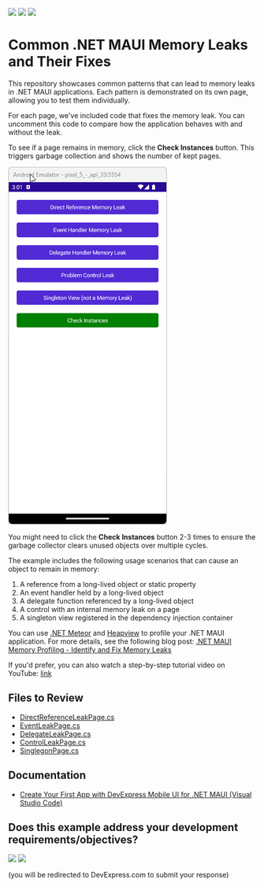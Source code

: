 <!-- default badges list -->
[![](https://img.shields.io/badge/Open_in_DevExpress_Support_Center-FF7200?style=flat-square&logo=DevExpress&logoColor=white)](https://supportcenter.devexpress.com/ticket/details/T1249529)
[![](https://img.shields.io/badge/📖_How_to_use_DevExpress_Examples-e9f6fc?style=flat-square)](https://docs.devexpress.com/GeneralInformation/403183)
[![](https://img.shields.io/badge/💬_Leave_Feedback-feecdd?style=flat-square)](#does-this-example-address-your-development-requirementsobjectives)
<!-- default badges end -->
# Common .NET MAUI Memory Leaks and Their Fixes

This repository showcases common patterns that can lead to memory leaks in .NET MAUI applications. Each pattern is demonstrated on its own page, allowing you to test them individually.

For each page, we've included code that fixes the memory leak. You can uncomment this code to compare how the application behaves with and without the leak.

To see if a page remains in memory, click the **Check Instances** button. This triggers garbage collection and shows the number of kept pages.

![Project Demonstration](./img/ProjectDemonstration.gif)

You might need to click the **Check Instances** button 2-3 times to ensure the garbage collector clears unused objects over multiple cycles.

The example includes the following usage scenarios that can cause an object to remain in memory:

1. A reference from a long-lived object or static property
2. An event handler held by a long-lived object
3. A delegate function referenced by a long-lived object
4. A control with an internal memory leak on a page
5. A singleton view registered in the dependency injection container
   
You can use [.NET Meteor](https://marketplace.visualstudio.com/items?itemName=nromanov.dotnet-meteor) and [Heapview](https://github.com/1hub/dotnet-heapview) to profile your .NET MAUI application. For more details, see the following blog post: [.NET MAUI Memory Profiling - Identify and Fix Memory Leaks](https://community.devexpress.com/blogs/mobile/archive/2024/08/21/net-maui-memory-profiling-identify-and-fix-memory-leaks.aspx)

If you'd prefer, you can also watch a step-by-step tutorial video on YouTube: [link](https://www.youtube.com/channel/UCtOjyugQSbxjQGuimGVsLVg)

## Files to Review

- [DirectReferenceLeakPage.cs](./CS/TypicalMemoryLeaks/Pages/DirectReferenceLeakPage.xaml.cs)
- [EventLeakPage.cs](./CS/TypicalMemoryLeaks/Pages/EventLeakPage.xaml.cs)
- [DelegateLeakPage.cs](./CS/TypicalMemoryLeaks/Pages/DelegateLeakPage.xaml.cs)
- [ControlLeakPage.cs](./CS/TypicalMemoryLeaks/Pages/ControlLeakPage.xaml.cs)
- [SinglegonPage.cs](./CS/TypicalMemoryLeaks/Pages/SinglegonPage.xaml.cs)


## Documentation

- [Create Your First App with DevExpress Mobile UI for .NET MAUI (Visual Studio Code)](https://docs.devexpress.com/MAUI/404815/get-started/build-your-first-app-vscode)

<!-- feedback -->
## Does this example address your development requirements/objectives?

[<img src="https://www.devexpress.com/support/examples/i/yes-button.svg"/>](https://www.devexpress.com/support/examples/survey.xml?utm_source=github&utm_campaign=common-maui-memory-leaks&~~~was_helpful=yes) [<img src="https://www.devexpress.com/support/examples/i/no-button.svg"/>](https://www.devexpress.com/support/examples/survey.xml?utm_source=github&utm_campaign=common-maui-memory-leaks&~~~was_helpful=no)

(you will be redirected to DevExpress.com to submit your response)
<!-- feedback end -->
